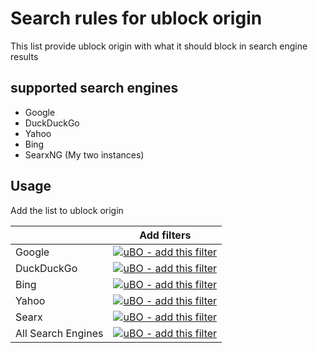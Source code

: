 # Search rules for ublock origin

This list provide ublock origin with what it should block in search engine results 

## supported search engines

- Google
- DuckDuckGo
- Yahoo
- Bing
- SearxNG (My two instances)

## Usage 

Add the list to ublock origin  

|          |                                                                                                                                                                                              Add filters                                                                                                                                                                                              |
|-------------------|:---------------------------------------------------------------------------------------------------------------------------------------------------------------------------------------------------------------------------------------------------------------------------------------------------------------------------------------------------------------------------------------------------:|
| Google            |                 [![uBO - add this filter](https://img.shields.io/static/v1?label=uBO&message=add%20this%20filter&color=de3f32&style=flat&logo=uBlock%20Origin)](https://subscribe.adblockplus.org/?location=https://raw.githubusercontent.com/MohamedElashri/ublock-search/release/google-filter.txt)              | 
| DuckDuckGo        |          [![uBO - add this filter](https://img.shields.io/static/v1?label=uBO&message=add%20this%20filter&color=fdd20a&style=flat&logo=uBlock%20Origin)](https://subscribe.adblockplus.org/?location=https://raw.githubusercontent.com/MohamedElashri/ublock-search/release/uckduckgo-filter.txt)           |
| Bing             |               [![uBO - add this filter](https://img.shields.io/static/v1?label=uBO&message=add%20this%20filter&color=f25100&style=flat&logo=uBlock%20Origin)](https://subscribe.adblockplus.org/?location=https://raw.githubusercontent.com/MohamedElashri/ublock-search/release/bing-filter.txt)                |
| Yahoo            |              [![uBO - add this filter](https://img.shields.io/static/v1?label=uBO&message=add%20this%20filter&color=36acb8&style=flat&logo=uBlock%20Origin)](https://subscribe.adblockplus.org/?location=https://raw.githubusercontent.com/MohamedElashri/ublock-search/release/yahoo-filter.txt)               |
| Searx            |              [![uBO - add this filter](https://img.shields.io/static/v1?label=uBO&message=add%20this%20filter&color=36acb8&style=flat&logo=uBlock%20Origin)](https://subscribe.adblockplus.org/?location=https://raw.githubusercontent.com/MohamedElashri/ublock-search/release/searx-filter.txt)               |
| All Search Engines | [![uBO - add this filter](https://img.shields.io/static/v1?label=uBO&message=add%20this%20filter&color=ffffff&style=flat&logo=uBlock%20Origin)](https://subscribe.adblockplus.org/?location=https://raw.githubusercontent.com/MohamedElashri/ublock-search/release/search-filter.txt) |


